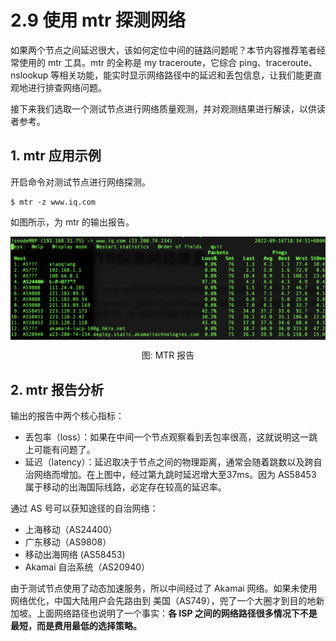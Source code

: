 # 2.9 使用 mtr 探测网络

如果两个节点之间延迟很大，该如何定位中间的链路问题呢？本节内容推荐笔者经常使用的 mtr 工具。mtr 的全称是 my traceroute，它综合 ping、traceroute、nslookup 等相关功能，能实时显示网络路径中的延迟和丢包信息，让我们能更直观地进行排查网络问题。

接下来我们选取一个测试节点进行网络质量观测，并对观测结果进行解读，以供读者参考。

## 1. mtr 应用示例

开启命令对测试节点进行网络探测。
```
$ mtr -z www.iq.com
```
如图所示，为 mtr 的输出报告。

<div  align="center">
	<img src="../assets/mtr.png" width = "600"  align=center />
	<p>图: MTR 报告</p>
</div>

## 2. mtr 报告分析

输出的报告中两个核心指标：

- 丢包率（loss）：如果在中间一个节点观察看到丢包率很高，这就说明这一跳上可能有问题了。
- 延迟（latency）：延迟取决于节点之间的物理距离，通常会随着跳数以及跨自治网络而增加。在上图中，经过第九跳时延迟增大至37ms。因为 AS58453 属于移动的出海国际线路，必定存在较高的延迟率。

通过 AS 号可以获知途径的自治网络：

- 上海移动（AS24400）
- 广东移动（AS9808）
- 移动出海网络 (AS58453)
- Akamai 自治系统（AS20940）

由于测试节点使用了动态加速服务，所以中间经过了 Akamai 网络。如果未使用网络优化，中国大陆用户会先路由到 美国（AS749），兜了一个大圈才到目的地新加坡。上面网络路径也说明了一个事实：**各 ISP 之间的网络路径很多情况下不是最短，而是费用最低的选择策略。**